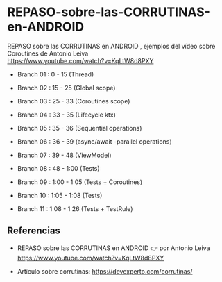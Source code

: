 # REPASO-sobre-las-CORRUTINAS-en-ANDROID

REPASO sobre las CORRUTINAS en ANDROID , ejemplos del vídeo sobre Coroutines de Antonio Leiva  
https://www.youtube.com/watch?v=KqLtW8d8PXY

- Branch 01 : 0 - 15 (Thread)

- Branch 02 : 15 - 25 (Global scope)

- Branch 03 : 25 - 33 (Coroutines scope)

- Branch 04 : 33 - 35 (Lifecycle ktx)

- Branch 05 : 35 - 36 (Sequential operations)

- Branch 06 : 36 - 39 (async/await -parallel operations)

- Branch 07 : 39 - 48 (ViewModel)

- Branch 08 : 48 - 1:00 (Tests)

- Branch 09 : 1:00 - 1:05 (Tests + Coroutines)

- Branch 10 : 1:05 - 1:08 (Tests)

- Branch 11 : 1:08 - 1:26 (Tests + TestRule)


## Referencias

- REPASO sobre las CORRUTINAS en ANDROID 👉 por Antonio Leiva https://www.youtube.com/watch?v=KqLtW8d8PXY

- Artículo sobre corrutinas: https://devexperto.com/corrutinas/
